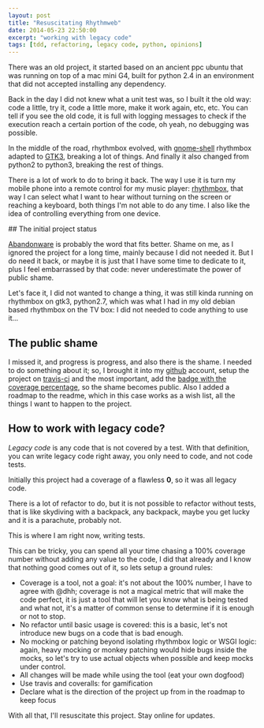 ```yaml
---
layout: post
title: "Resuscitating Rhythmweb"
date: 2014-05-23 22:50:00
excerpt: "working with legacy code"
tags: [tdd, refactoring, legacy code, python, opinions]
---
```


There was an old project, it started based on an ancient ppc ubuntu that was running on top of a mac mini G4, built for python 2.4 in an environment that did not accepted installing any dependency.

Back in the day I did not knew what a unit test was, so I built it the old way: code a little, try it, code a little more, make it work again, etc, etc.
You can tell if you see the old code, it is full with logging messages to check if the execution reach a certain portion of the code, oh yeah, no debugging was possible.

In the middle of the road, rhythmbox evolved, with [gnome-shell](http://www.gnome.org/gnome-3/) rhythmbox adapted to [GTK3](http://www.gtk.org/), breaking a lot of things. 
And finally it also changed from python2 to python3, breaking the rest of things.

There is a lot of work to do to bring it back. The way I use it is turn my mobile phone into a remote control for my music player: [rhythmbox](https://wiki.gnome.org/Apps/Rhythmbox),
 that way I can select what I want to hear without turning on the screen or reaching a keyboard, both things I'm not able to do any time. 
 I also like the idea of controlling everything from one device.


## The initial project status

[Abandonware](http://en.wikipedia.org/wiki/Abandonware) is probably the word that fits better. 
Shame on me, as I ignored the project for a long time, mainly because I did not needed it. 
But I do need it back, or maybe it is just that I have some time to dedicate to it, plus I feel embarrassed by that code:
never underestimate the power of public shame.

Let's face it, I did not wanted to change a thing, it was still kinda running on rhythmbox on gtk3, python2.7, 
which was what I had in my old debian based rhythmbox on the TV box: I did not needed to code anything to use it...

## The public shame

I missed it, and progress is progress, and also there is the shame. I needed to do something about it; so, I brought it into my 
[github](https://github.com/pcarranza/rhythmweb) account, setup the project on [travis-ci](https://travis-ci.org/pcarranza/rhythmweb) 
and the most important, add the [badge with the coverage percentage](https://coveralls.io/r/pcarranza/rhythmweb), 
so the shame becomes public.
Also I added a roadmap to the readme, which in this case works as a wish list, all the things I want to happen to the project.

## How to work with legacy code?

_Legacy code_ is any code that is not covered by a test. With that definition, you can write legacy code right away, you only need to code, 
and not code tests.

Initially this project had a coverage of a flawless __0__, so it was all legacy code.

There is a lot of refactor to do, but it is not possible to refactor without tests, 
that is like skydiving with a backpack, any backpack, maybe you get lucky and it is a parachute, probably not.

This is where I am right now, writing tests. 

This can be tricky, you can spend all your time chasing a 100% coverage number without adding any value to the code, I did that already and I know that nothing good comes out of it, so lets setup a ground rules:

* Coverage is a tool, not a goal: it's not about the 100% number, I have to agree with @dhh; coverage is not a magical metric that will make the code perfect, it is just a tool that will let you know what is being tested and what not, it's a matter of common sense to determine if it is enough or not to stop.
* No refactor until basic usage is covered: this is a basic, let's not introduce new bugs on a code that is bad enough.
* No mocking or patching beyond isolating rhythmbox logic or WSGI logic: again, heavy mocking or monkey patching would hide bugs inside the mocks, so let's try to use actual objects when possible and keep mocks under control.
* All changes will be made while using the tool (eat your own dogfood)
* Use travis and coveralls: for gamification
* Declare what is the direction of the project up from in the roadmap to keep focus

With all that, I'll resuscitate this project. Stay online for updates.
